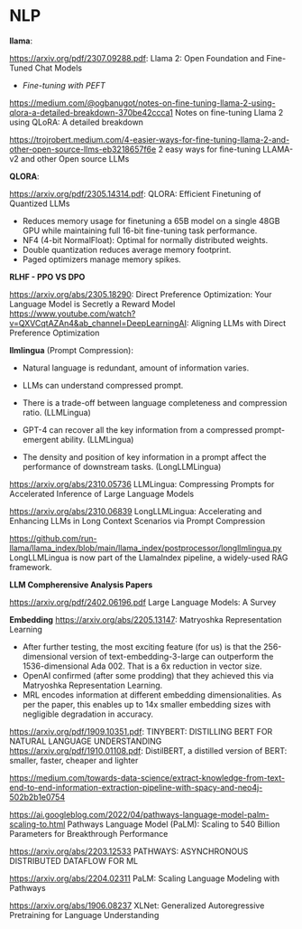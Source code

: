# NLP

**llama**: 

https://arxiv.org/pdf/2307.09288.pdf: Llama 2: Open Foundation and Fine-Tuned Chat Models

- *Fine-tuning with PEFT*
  
https://medium.com/@ogbanugot/notes-on-fine-tuning-llama-2-using-qlora-a-detailed-breakdown-370be42ccca1 Notes on fine-tuning Llama 2 using QLoRA: A detailed breakdown

https://trojrobert.medium.com/4-easier-ways-for-fine-tuning-llama-2-and-other-open-source-llms-eb3218657f6e 2 easy ways for fine-tuning LLAMA-v2 and other Open source LLMs

**QLORA**:

https://arxiv.org/pdf/2305.14314.pdf: QLORA: Efficient Finetuning of Quantized LLMs
- Reduces memory usage for finetuning a 65B model on a single 48GB GPU while maintaining full 16-bit fine-tuning task performance.
- NF4 (4-bit NormalFloat): Optimal for normally distributed weights.
- Double quantization reduces average memory footprint.
- Paged optimizers manage memory spikes.

**RLHF - PPO VS DPO**

https://arxiv.org/abs/2305.18290: Direct Preference Optimization: Your Language Model is Secretly a Reward Model
https://www.youtube.com/watch?v=QXVCqtAZAn4&ab_channel=DeepLearningAI: Aligning LLMs with Direct Preference Optimization

**llmlingua** (Prompt Compression):

- Natural language is redundant, amount of information varies.

- LLMs can understand compressed prompt.

- There is a trade-off between language completeness and compression ratio. (LLMLingua)

- GPT-4 can recover all the key information from a compressed prompt-emergent ability. (LLMLingua)

- The density and position of key information in a prompt affect the performance of downstream tasks. (LongLLMLingua)

https://arxiv.org/abs/2310.05736 LLMLingua: Compressing Prompts for Accelerated Inference of Large Language Models

https://arxiv.org/abs/2310.06839 LongLLMLingua: Accelerating and Enhancing LLMs in Long Context Scenarios via Prompt Compression

https://github.com/run-llama/llama_index/blob/main/llama_index/postprocessor/longllmlingua.py LongLLMLingua is now part of the LlamaIndex pipeline, a widely-used RAG framework. 

**LLM Compherensive Analysis Papers**

https://arxiv.org/pdf/2402.06196.pdf Large Language Models: A Survey


**Embedding**
https://arxiv.org/abs/2205.13147: Matryoshka Representation Learning

- After further testing, the most exciting feature (for us) is that the 256-dimensional version of text-embedding-3-large can outperform the 1536-dimensional Ada 002. That is a 6x reduction in vector size.
- OpenAI confirmed (after some prodding) that they achieved this via Matryoshka Representation Learning.
- MRL encodes information at different embedding dimensionalities. As per the paper, this enables up to 14x smaller embedding sizes with negligible degradation in accuracy.


https://arxiv.org/pdf/1909.10351.pdf: TINYBERT: DISTILLING BERT FOR NATURAL LANGUAGE UNDERSTANDING
https://arxiv.org/pdf/1910.01108.pdf: DistilBERT, a distilled version of BERT: smaller, faster, cheaper and lighter

https://medium.com/towards-data-science/extract-knowledge-from-text-end-to-end-information-extraction-pipeline-with-spacy-and-neo4j-502b2b1e0754

https://ai.googleblog.com/2022/04/pathways-language-model-palm-scaling-to.html Pathways Language Model (PaLM): Scaling to 540 Billion Parameters for Breakthrough Performance

https://arxiv.org/abs/2203.12533 PATHWAYS: ASYNCHRONOUS DISTRIBUTED DATAFLOW FOR ML

https://arxiv.org/abs/2204.02311 PaLM: Scaling Language Modeling with Pathways

https://arxiv.org/abs/1906.08237 XLNet: Generalized Autoregressive Pretraining for Language Understanding










